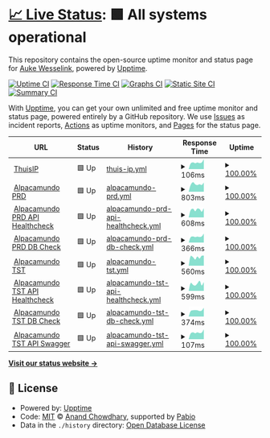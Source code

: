 # [📈 Live Status](https://knilessew.github.io/upptimeKnilessew): <!--live status--> **🟩 All systems operational**

This repository contains the open-source uptime monitor and status page for [Auke Wesselink](https://knilessew.github.io/upptimeKnilessew), powered by [Upptime](https://github.com/upptime/upptime).

[![Uptime CI](https://github.com/knilessew/upptimeKnilessew/workflows/Uptime%20CI/badge.svg)](https://github.com/knilessew/upptimeKnilessew/actions?query=workflow%3A%22Uptime+CI%22)
[![Response Time CI](https://github.com/knilessew/upptimeKnilessew/workflows/Response%20Time%20CI/badge.svg)](https://github.com/knilessew/upptimeKnilessew/actions?query=workflow%3A%22Response+Time+CI%22)
[![Graphs CI](https://github.com/knilessew/upptimeKnilessew/workflows/Graphs%20CI/badge.svg)](https://github.com/knilessew/upptimeKnilessew/actions?query=workflow%3A%22Graphs+CI%22)
[![Static Site CI](https://github.com/knilessew/upptimeKnilessew/workflows/Static%20Site%20CI/badge.svg)](https://github.com/knilessew/upptimeKnilessew/actions?query=workflow%3A%22Static+Site+CI%22)
[![Summary CI](https://github.com/knilessew/upptimeKnilessew/workflows/Summary%20CI/badge.svg)](https://github.com/knilessew/upptimeKnilessew/actions?query=workflow%3A%22Summary+CI%22)

With [Upptime](https://upptime.js.org), you can get your own unlimited and free uptime monitor and status page, powered entirely by a GitHub repository. We use [Issues](https://github.com/knilessew/upptimeKnilessew/issues) as incident reports, [Actions](https://github.com/knilessew/upptimeKnilessew/actions) as uptime monitors, and [Pages](https://knilessew.github.io/upptimeKnilessew) for the status page.

<!--start: status pages-->
<!-- This summary is generated by Upptime (https://github.com/upptime/upptime) -->
<!-- Do not edit this manually, your changes will be overwritten -->
<!-- prettier-ignore -->
| URL | Status | History | Response Time | Uptime |
| --- | ------ | ------- | ------------- | ------ |
| <img alt="" src="https://icons.duckduckgo.com/ip3/null.ico" height="13"> [ThuisIP](217.27.229.52) | 🟩 Up | [thuis-ip.yml](https://github.com/knilessew/upptimeKnilessew/commits/HEAD/history/thuis-ip.yml) | <details><summary><img alt="Response time graph" src="./graphs/thuis-ip/response-time-week.png" height="20"> 106ms</summary><br><a href="https://knilessew.github.io/upptimeKnilessew/history/thuis-ip"><img alt="Response time 112" src="https://img.shields.io/endpoint?url=https%3A%2F%2Fraw.githubusercontent.com%2Fknilessew%2FupptimeKnilessew%2FHEAD%2Fapi%2Fthuis-ip%2Fresponse-time.json"></a><br><a href="https://knilessew.github.io/upptimeKnilessew/history/thuis-ip"><img alt="24-hour response time 94" src="https://img.shields.io/endpoint?url=https%3A%2F%2Fraw.githubusercontent.com%2Fknilessew%2FupptimeKnilessew%2FHEAD%2Fapi%2Fthuis-ip%2Fresponse-time-day.json"></a><br><a href="https://knilessew.github.io/upptimeKnilessew/history/thuis-ip"><img alt="7-day response time 106" src="https://img.shields.io/endpoint?url=https%3A%2F%2Fraw.githubusercontent.com%2Fknilessew%2FupptimeKnilessew%2FHEAD%2Fapi%2Fthuis-ip%2Fresponse-time-week.json"></a><br><a href="https://knilessew.github.io/upptimeKnilessew/history/thuis-ip"><img alt="30-day response time 116" src="https://img.shields.io/endpoint?url=https%3A%2F%2Fraw.githubusercontent.com%2Fknilessew%2FupptimeKnilessew%2FHEAD%2Fapi%2Fthuis-ip%2Fresponse-time-month.json"></a><br><a href="https://knilessew.github.io/upptimeKnilessew/history/thuis-ip"><img alt="1-year response time 112" src="https://img.shields.io/endpoint?url=https%3A%2F%2Fraw.githubusercontent.com%2Fknilessew%2FupptimeKnilessew%2FHEAD%2Fapi%2Fthuis-ip%2Fresponse-time-year.json"></a></details> | <details><summary><a href="https://knilessew.github.io/upptimeKnilessew/history/thuis-ip">100.00%</a></summary><a href="https://knilessew.github.io/upptimeKnilessew/history/thuis-ip"><img alt="All-time uptime 99.99%" src="https://img.shields.io/endpoint?url=https%3A%2F%2Fraw.githubusercontent.com%2Fknilessew%2FupptimeKnilessew%2FHEAD%2Fapi%2Fthuis-ip%2Fuptime.json"></a><br><a href="https://knilessew.github.io/upptimeKnilessew/history/thuis-ip"><img alt="24-hour uptime 100.00%" src="https://img.shields.io/endpoint?url=https%3A%2F%2Fraw.githubusercontent.com%2Fknilessew%2FupptimeKnilessew%2FHEAD%2Fapi%2Fthuis-ip%2Fuptime-day.json"></a><br><a href="https://knilessew.github.io/upptimeKnilessew/history/thuis-ip"><img alt="7-day uptime 100.00%" src="https://img.shields.io/endpoint?url=https%3A%2F%2Fraw.githubusercontent.com%2Fknilessew%2FupptimeKnilessew%2FHEAD%2Fapi%2Fthuis-ip%2Fuptime-week.json"></a><br><a href="https://knilessew.github.io/upptimeKnilessew/history/thuis-ip"><img alt="30-day uptime 100.00%" src="https://img.shields.io/endpoint?url=https%3A%2F%2Fraw.githubusercontent.com%2Fknilessew%2FupptimeKnilessew%2FHEAD%2Fapi%2Fthuis-ip%2Fuptime-month.json"></a><br><a href="https://knilessew.github.io/upptimeKnilessew/history/thuis-ip"><img alt="1-year uptime 99.99%" src="https://img.shields.io/endpoint?url=https%3A%2F%2Fraw.githubusercontent.com%2Fknilessew%2FupptimeKnilessew%2FHEAD%2Fapi%2Fthuis-ip%2Fuptime-year.json"></a></details>
| <img alt="" src="https://icons.duckduckgo.com/ip3/alpacamundo.eu.ico" height="13"> [Alpacamundo PRD](https://alpacamundo.eu) | 🟩 Up | [alpacamundo-prd.yml](https://github.com/knilessew/upptimeKnilessew/commits/HEAD/history/alpacamundo-prd.yml) | <details><summary><img alt="Response time graph" src="./graphs/alpacamundo-prd/response-time-week.png" height="20"> 803ms</summary><br><a href="https://knilessew.github.io/upptimeKnilessew/history/alpacamundo-prd"><img alt="Response time 668" src="https://img.shields.io/endpoint?url=https%3A%2F%2Fraw.githubusercontent.com%2Fknilessew%2FupptimeKnilessew%2FHEAD%2Fapi%2Falpacamundo-prd%2Fresponse-time.json"></a><br><a href="https://knilessew.github.io/upptimeKnilessew/history/alpacamundo-prd"><img alt="24-hour response time 1036" src="https://img.shields.io/endpoint?url=https%3A%2F%2Fraw.githubusercontent.com%2Fknilessew%2FupptimeKnilessew%2FHEAD%2Fapi%2Falpacamundo-prd%2Fresponse-time-day.json"></a><br><a href="https://knilessew.github.io/upptimeKnilessew/history/alpacamundo-prd"><img alt="7-day response time 803" src="https://img.shields.io/endpoint?url=https%3A%2F%2Fraw.githubusercontent.com%2Fknilessew%2FupptimeKnilessew%2FHEAD%2Fapi%2Falpacamundo-prd%2Fresponse-time-week.json"></a><br><a href="https://knilessew.github.io/upptimeKnilessew/history/alpacamundo-prd"><img alt="30-day response time 794" src="https://img.shields.io/endpoint?url=https%3A%2F%2Fraw.githubusercontent.com%2Fknilessew%2FupptimeKnilessew%2FHEAD%2Fapi%2Falpacamundo-prd%2Fresponse-time-month.json"></a><br><a href="https://knilessew.github.io/upptimeKnilessew/history/alpacamundo-prd"><img alt="1-year response time 668" src="https://img.shields.io/endpoint?url=https%3A%2F%2Fraw.githubusercontent.com%2Fknilessew%2FupptimeKnilessew%2FHEAD%2Fapi%2Falpacamundo-prd%2Fresponse-time-year.json"></a></details> | <details><summary><a href="https://knilessew.github.io/upptimeKnilessew/history/alpacamundo-prd">100.00%</a></summary><a href="https://knilessew.github.io/upptimeKnilessew/history/alpacamundo-prd"><img alt="All-time uptime 99.99%" src="https://img.shields.io/endpoint?url=https%3A%2F%2Fraw.githubusercontent.com%2Fknilessew%2FupptimeKnilessew%2FHEAD%2Fapi%2Falpacamundo-prd%2Fuptime.json"></a><br><a href="https://knilessew.github.io/upptimeKnilessew/history/alpacamundo-prd"><img alt="24-hour uptime 100.00%" src="https://img.shields.io/endpoint?url=https%3A%2F%2Fraw.githubusercontent.com%2Fknilessew%2FupptimeKnilessew%2FHEAD%2Fapi%2Falpacamundo-prd%2Fuptime-day.json"></a><br><a href="https://knilessew.github.io/upptimeKnilessew/history/alpacamundo-prd"><img alt="7-day uptime 100.00%" src="https://img.shields.io/endpoint?url=https%3A%2F%2Fraw.githubusercontent.com%2Fknilessew%2FupptimeKnilessew%2FHEAD%2Fapi%2Falpacamundo-prd%2Fuptime-week.json"></a><br><a href="https://knilessew.github.io/upptimeKnilessew/history/alpacamundo-prd"><img alt="30-day uptime 100.00%" src="https://img.shields.io/endpoint?url=https%3A%2F%2Fraw.githubusercontent.com%2Fknilessew%2FupptimeKnilessew%2FHEAD%2Fapi%2Falpacamundo-prd%2Fuptime-month.json"></a><br><a href="https://knilessew.github.io/upptimeKnilessew/history/alpacamundo-prd"><img alt="1-year uptime 99.99%" src="https://img.shields.io/endpoint?url=https%3A%2F%2Fraw.githubusercontent.com%2Fknilessew%2FupptimeKnilessew%2FHEAD%2Fapi%2Falpacamundo-prd%2Fuptime-year.json"></a></details>
| <img alt="" src="https://icons.duckduckgo.com/ip3/api.alpacamundo.eu.ico" height="13"> [Alpacamundo PRD API Healthcheck](https://api.alpacamundo.eu/api/health) | 🟩 Up | [alpacamundo-prd-api-healthcheck.yml](https://github.com/knilessew/upptimeKnilessew/commits/HEAD/history/alpacamundo-prd-api-healthcheck.yml) | <details><summary><img alt="Response time graph" src="./graphs/alpacamundo-prd-api-healthcheck/response-time-week.png" height="20"> 608ms</summary><br><a href="https://knilessew.github.io/upptimeKnilessew/history/alpacamundo-prd-api-healthcheck"><img alt="Response time 550" src="https://img.shields.io/endpoint?url=https%3A%2F%2Fraw.githubusercontent.com%2Fknilessew%2FupptimeKnilessew%2FHEAD%2Fapi%2Falpacamundo-prd-api-healthcheck%2Fresponse-time.json"></a><br><a href="https://knilessew.github.io/upptimeKnilessew/history/alpacamundo-prd-api-healthcheck"><img alt="24-hour response time 607" src="https://img.shields.io/endpoint?url=https%3A%2F%2Fraw.githubusercontent.com%2Fknilessew%2FupptimeKnilessew%2FHEAD%2Fapi%2Falpacamundo-prd-api-healthcheck%2Fresponse-time-day.json"></a><br><a href="https://knilessew.github.io/upptimeKnilessew/history/alpacamundo-prd-api-healthcheck"><img alt="7-day response time 608" src="https://img.shields.io/endpoint?url=https%3A%2F%2Fraw.githubusercontent.com%2Fknilessew%2FupptimeKnilessew%2FHEAD%2Fapi%2Falpacamundo-prd-api-healthcheck%2Fresponse-time-week.json"></a><br><a href="https://knilessew.github.io/upptimeKnilessew/history/alpacamundo-prd-api-healthcheck"><img alt="30-day response time 614" src="https://img.shields.io/endpoint?url=https%3A%2F%2Fraw.githubusercontent.com%2Fknilessew%2FupptimeKnilessew%2FHEAD%2Fapi%2Falpacamundo-prd-api-healthcheck%2Fresponse-time-month.json"></a><br><a href="https://knilessew.github.io/upptimeKnilessew/history/alpacamundo-prd-api-healthcheck"><img alt="1-year response time 550" src="https://img.shields.io/endpoint?url=https%3A%2F%2Fraw.githubusercontent.com%2Fknilessew%2FupptimeKnilessew%2FHEAD%2Fapi%2Falpacamundo-prd-api-healthcheck%2Fresponse-time-year.json"></a></details> | <details><summary><a href="https://knilessew.github.io/upptimeKnilessew/history/alpacamundo-prd-api-healthcheck">100.00%</a></summary><a href="https://knilessew.github.io/upptimeKnilessew/history/alpacamundo-prd-api-healthcheck"><img alt="All-time uptime 99.99%" src="https://img.shields.io/endpoint?url=https%3A%2F%2Fraw.githubusercontent.com%2Fknilessew%2FupptimeKnilessew%2FHEAD%2Fapi%2Falpacamundo-prd-api-healthcheck%2Fuptime.json"></a><br><a href="https://knilessew.github.io/upptimeKnilessew/history/alpacamundo-prd-api-healthcheck"><img alt="24-hour uptime 100.00%" src="https://img.shields.io/endpoint?url=https%3A%2F%2Fraw.githubusercontent.com%2Fknilessew%2FupptimeKnilessew%2FHEAD%2Fapi%2Falpacamundo-prd-api-healthcheck%2Fuptime-day.json"></a><br><a href="https://knilessew.github.io/upptimeKnilessew/history/alpacamundo-prd-api-healthcheck"><img alt="7-day uptime 100.00%" src="https://img.shields.io/endpoint?url=https%3A%2F%2Fraw.githubusercontent.com%2Fknilessew%2FupptimeKnilessew%2FHEAD%2Fapi%2Falpacamundo-prd-api-healthcheck%2Fuptime-week.json"></a><br><a href="https://knilessew.github.io/upptimeKnilessew/history/alpacamundo-prd-api-healthcheck"><img alt="30-day uptime 100.00%" src="https://img.shields.io/endpoint?url=https%3A%2F%2Fraw.githubusercontent.com%2Fknilessew%2FupptimeKnilessew%2FHEAD%2Fapi%2Falpacamundo-prd-api-healthcheck%2Fuptime-month.json"></a><br><a href="https://knilessew.github.io/upptimeKnilessew/history/alpacamundo-prd-api-healthcheck"><img alt="1-year uptime 99.99%" src="https://img.shields.io/endpoint?url=https%3A%2F%2Fraw.githubusercontent.com%2Fknilessew%2FupptimeKnilessew%2FHEAD%2Fapi%2Falpacamundo-prd-api-healthcheck%2Fuptime-year.json"></a></details>
| <img alt="" src="https://icons.duckduckgo.com/ip3/api.alpacamundo.eu.ico" height="13"> [Alpacamundo PRD DB Check](https://api.alpacamundo.eu/api/alpacas) | 🟩 Up | [alpacamundo-prd-db-check.yml](https://github.com/knilessew/upptimeKnilessew/commits/HEAD/history/alpacamundo-prd-db-check.yml) | <details><summary><img alt="Response time graph" src="./graphs/alpacamundo-prd-db-check/response-time-week.png" height="20"> 366ms</summary><br><a href="https://knilessew.github.io/upptimeKnilessew/history/alpacamundo-prd-db-check"><img alt="Response time 388" src="https://img.shields.io/endpoint?url=https%3A%2F%2Fraw.githubusercontent.com%2Fknilessew%2FupptimeKnilessew%2FHEAD%2Fapi%2Falpacamundo-prd-db-check%2Fresponse-time.json"></a><br><a href="https://knilessew.github.io/upptimeKnilessew/history/alpacamundo-prd-db-check"><img alt="24-hour response time 328" src="https://img.shields.io/endpoint?url=https%3A%2F%2Fraw.githubusercontent.com%2Fknilessew%2FupptimeKnilessew%2FHEAD%2Fapi%2Falpacamundo-prd-db-check%2Fresponse-time-day.json"></a><br><a href="https://knilessew.github.io/upptimeKnilessew/history/alpacamundo-prd-db-check"><img alt="7-day response time 366" src="https://img.shields.io/endpoint?url=https%3A%2F%2Fraw.githubusercontent.com%2Fknilessew%2FupptimeKnilessew%2FHEAD%2Fapi%2Falpacamundo-prd-db-check%2Fresponse-time-week.json"></a><br><a href="https://knilessew.github.io/upptimeKnilessew/history/alpacamundo-prd-db-check"><img alt="30-day response time 399" src="https://img.shields.io/endpoint?url=https%3A%2F%2Fraw.githubusercontent.com%2Fknilessew%2FupptimeKnilessew%2FHEAD%2Fapi%2Falpacamundo-prd-db-check%2Fresponse-time-month.json"></a><br><a href="https://knilessew.github.io/upptimeKnilessew/history/alpacamundo-prd-db-check"><img alt="1-year response time 388" src="https://img.shields.io/endpoint?url=https%3A%2F%2Fraw.githubusercontent.com%2Fknilessew%2FupptimeKnilessew%2FHEAD%2Fapi%2Falpacamundo-prd-db-check%2Fresponse-time-year.json"></a></details> | <details><summary><a href="https://knilessew.github.io/upptimeKnilessew/history/alpacamundo-prd-db-check">100.00%</a></summary><a href="https://knilessew.github.io/upptimeKnilessew/history/alpacamundo-prd-db-check"><img alt="All-time uptime 99.99%" src="https://img.shields.io/endpoint?url=https%3A%2F%2Fraw.githubusercontent.com%2Fknilessew%2FupptimeKnilessew%2FHEAD%2Fapi%2Falpacamundo-prd-db-check%2Fuptime.json"></a><br><a href="https://knilessew.github.io/upptimeKnilessew/history/alpacamundo-prd-db-check"><img alt="24-hour uptime 100.00%" src="https://img.shields.io/endpoint?url=https%3A%2F%2Fraw.githubusercontent.com%2Fknilessew%2FupptimeKnilessew%2FHEAD%2Fapi%2Falpacamundo-prd-db-check%2Fuptime-day.json"></a><br><a href="https://knilessew.github.io/upptimeKnilessew/history/alpacamundo-prd-db-check"><img alt="7-day uptime 100.00%" src="https://img.shields.io/endpoint?url=https%3A%2F%2Fraw.githubusercontent.com%2Fknilessew%2FupptimeKnilessew%2FHEAD%2Fapi%2Falpacamundo-prd-db-check%2Fuptime-week.json"></a><br><a href="https://knilessew.github.io/upptimeKnilessew/history/alpacamundo-prd-db-check"><img alt="30-day uptime 100.00%" src="https://img.shields.io/endpoint?url=https%3A%2F%2Fraw.githubusercontent.com%2Fknilessew%2FupptimeKnilessew%2FHEAD%2Fapi%2Falpacamundo-prd-db-check%2Fuptime-month.json"></a><br><a href="https://knilessew.github.io/upptimeKnilessew/history/alpacamundo-prd-db-check"><img alt="1-year uptime 99.99%" src="https://img.shields.io/endpoint?url=https%3A%2F%2Fraw.githubusercontent.com%2Fknilessew%2FupptimeKnilessew%2FHEAD%2Fapi%2Falpacamundo-prd-db-check%2Fuptime-year.json"></a></details>
| <img alt="" src="https://icons.duckduckgo.com/ip3/tst.alpacamundo.eu.ico" height="13"> [Alpacamundo TST](https://tst.alpacamundo.eu) | 🟩 Up | [alpacamundo-tst.yml](https://github.com/knilessew/upptimeKnilessew/commits/HEAD/history/alpacamundo-tst.yml) | <details><summary><img alt="Response time graph" src="./graphs/alpacamundo-tst/response-time-week.png" height="20"> 560ms</summary><br><a href="https://knilessew.github.io/upptimeKnilessew/history/alpacamundo-tst"><img alt="Response time 541" src="https://img.shields.io/endpoint?url=https%3A%2F%2Fraw.githubusercontent.com%2Fknilessew%2FupptimeKnilessew%2FHEAD%2Fapi%2Falpacamundo-tst%2Fresponse-time.json"></a><br><a href="https://knilessew.github.io/upptimeKnilessew/history/alpacamundo-tst"><img alt="24-hour response time 427" src="https://img.shields.io/endpoint?url=https%3A%2F%2Fraw.githubusercontent.com%2Fknilessew%2FupptimeKnilessew%2FHEAD%2Fapi%2Falpacamundo-tst%2Fresponse-time-day.json"></a><br><a href="https://knilessew.github.io/upptimeKnilessew/history/alpacamundo-tst"><img alt="7-day response time 560" src="https://img.shields.io/endpoint?url=https%3A%2F%2Fraw.githubusercontent.com%2Fknilessew%2FupptimeKnilessew%2FHEAD%2Fapi%2Falpacamundo-tst%2Fresponse-time-week.json"></a><br><a href="https://knilessew.github.io/upptimeKnilessew/history/alpacamundo-tst"><img alt="30-day response time 622" src="https://img.shields.io/endpoint?url=https%3A%2F%2Fraw.githubusercontent.com%2Fknilessew%2FupptimeKnilessew%2FHEAD%2Fapi%2Falpacamundo-tst%2Fresponse-time-month.json"></a><br><a href="https://knilessew.github.io/upptimeKnilessew/history/alpacamundo-tst"><img alt="1-year response time 541" src="https://img.shields.io/endpoint?url=https%3A%2F%2Fraw.githubusercontent.com%2Fknilessew%2FupptimeKnilessew%2FHEAD%2Fapi%2Falpacamundo-tst%2Fresponse-time-year.json"></a></details> | <details><summary><a href="https://knilessew.github.io/upptimeKnilessew/history/alpacamundo-tst">100.00%</a></summary><a href="https://knilessew.github.io/upptimeKnilessew/history/alpacamundo-tst"><img alt="All-time uptime 99.99%" src="https://img.shields.io/endpoint?url=https%3A%2F%2Fraw.githubusercontent.com%2Fknilessew%2FupptimeKnilessew%2FHEAD%2Fapi%2Falpacamundo-tst%2Fuptime.json"></a><br><a href="https://knilessew.github.io/upptimeKnilessew/history/alpacamundo-tst"><img alt="24-hour uptime 100.00%" src="https://img.shields.io/endpoint?url=https%3A%2F%2Fraw.githubusercontent.com%2Fknilessew%2FupptimeKnilessew%2FHEAD%2Fapi%2Falpacamundo-tst%2Fuptime-day.json"></a><br><a href="https://knilessew.github.io/upptimeKnilessew/history/alpacamundo-tst"><img alt="7-day uptime 100.00%" src="https://img.shields.io/endpoint?url=https%3A%2F%2Fraw.githubusercontent.com%2Fknilessew%2FupptimeKnilessew%2FHEAD%2Fapi%2Falpacamundo-tst%2Fuptime-week.json"></a><br><a href="https://knilessew.github.io/upptimeKnilessew/history/alpacamundo-tst"><img alt="30-day uptime 100.00%" src="https://img.shields.io/endpoint?url=https%3A%2F%2Fraw.githubusercontent.com%2Fknilessew%2FupptimeKnilessew%2FHEAD%2Fapi%2Falpacamundo-tst%2Fuptime-month.json"></a><br><a href="https://knilessew.github.io/upptimeKnilessew/history/alpacamundo-tst"><img alt="1-year uptime 99.99%" src="https://img.shields.io/endpoint?url=https%3A%2F%2Fraw.githubusercontent.com%2Fknilessew%2FupptimeKnilessew%2FHEAD%2Fapi%2Falpacamundo-tst%2Fuptime-year.json"></a></details>
| <img alt="" src="https://icons.duckduckgo.com/ip3/api-tst.alpacamundo.eu.ico" height="13"> [Alpacamundo TST API Healthcheck](https://api-tst.alpacamundo.eu/api/health) | 🟩 Up | [alpacamundo-tst-api-healthcheck.yml](https://github.com/knilessew/upptimeKnilessew/commits/HEAD/history/alpacamundo-tst-api-healthcheck.yml) | <details><summary><img alt="Response time graph" src="./graphs/alpacamundo-tst-api-healthcheck/response-time-week.png" height="20"> 599ms</summary><br><a href="https://knilessew.github.io/upptimeKnilessew/history/alpacamundo-tst-api-healthcheck"><img alt="Response time 536" src="https://img.shields.io/endpoint?url=https%3A%2F%2Fraw.githubusercontent.com%2Fknilessew%2FupptimeKnilessew%2FHEAD%2Fapi%2Falpacamundo-tst-api-healthcheck%2Fresponse-time.json"></a><br><a href="https://knilessew.github.io/upptimeKnilessew/history/alpacamundo-tst-api-healthcheck"><img alt="24-hour response time 847" src="https://img.shields.io/endpoint?url=https%3A%2F%2Fraw.githubusercontent.com%2Fknilessew%2FupptimeKnilessew%2FHEAD%2Fapi%2Falpacamundo-tst-api-healthcheck%2Fresponse-time-day.json"></a><br><a href="https://knilessew.github.io/upptimeKnilessew/history/alpacamundo-tst-api-healthcheck"><img alt="7-day response time 599" src="https://img.shields.io/endpoint?url=https%3A%2F%2Fraw.githubusercontent.com%2Fknilessew%2FupptimeKnilessew%2FHEAD%2Fapi%2Falpacamundo-tst-api-healthcheck%2Fresponse-time-week.json"></a><br><a href="https://knilessew.github.io/upptimeKnilessew/history/alpacamundo-tst-api-healthcheck"><img alt="30-day response time 612" src="https://img.shields.io/endpoint?url=https%3A%2F%2Fraw.githubusercontent.com%2Fknilessew%2FupptimeKnilessew%2FHEAD%2Fapi%2Falpacamundo-tst-api-healthcheck%2Fresponse-time-month.json"></a><br><a href="https://knilessew.github.io/upptimeKnilessew/history/alpacamundo-tst-api-healthcheck"><img alt="1-year response time 536" src="https://img.shields.io/endpoint?url=https%3A%2F%2Fraw.githubusercontent.com%2Fknilessew%2FupptimeKnilessew%2FHEAD%2Fapi%2Falpacamundo-tst-api-healthcheck%2Fresponse-time-year.json"></a></details> | <details><summary><a href="https://knilessew.github.io/upptimeKnilessew/history/alpacamundo-tst-api-healthcheck">100.00%</a></summary><a href="https://knilessew.github.io/upptimeKnilessew/history/alpacamundo-tst-api-healthcheck"><img alt="All-time uptime 99.99%" src="https://img.shields.io/endpoint?url=https%3A%2F%2Fraw.githubusercontent.com%2Fknilessew%2FupptimeKnilessew%2FHEAD%2Fapi%2Falpacamundo-tst-api-healthcheck%2Fuptime.json"></a><br><a href="https://knilessew.github.io/upptimeKnilessew/history/alpacamundo-tst-api-healthcheck"><img alt="24-hour uptime 100.00%" src="https://img.shields.io/endpoint?url=https%3A%2F%2Fraw.githubusercontent.com%2Fknilessew%2FupptimeKnilessew%2FHEAD%2Fapi%2Falpacamundo-tst-api-healthcheck%2Fuptime-day.json"></a><br><a href="https://knilessew.github.io/upptimeKnilessew/history/alpacamundo-tst-api-healthcheck"><img alt="7-day uptime 100.00%" src="https://img.shields.io/endpoint?url=https%3A%2F%2Fraw.githubusercontent.com%2Fknilessew%2FupptimeKnilessew%2FHEAD%2Fapi%2Falpacamundo-tst-api-healthcheck%2Fuptime-week.json"></a><br><a href="https://knilessew.github.io/upptimeKnilessew/history/alpacamundo-tst-api-healthcheck"><img alt="30-day uptime 100.00%" src="https://img.shields.io/endpoint?url=https%3A%2F%2Fraw.githubusercontent.com%2Fknilessew%2FupptimeKnilessew%2FHEAD%2Fapi%2Falpacamundo-tst-api-healthcheck%2Fuptime-month.json"></a><br><a href="https://knilessew.github.io/upptimeKnilessew/history/alpacamundo-tst-api-healthcheck"><img alt="1-year uptime 99.99%" src="https://img.shields.io/endpoint?url=https%3A%2F%2Fraw.githubusercontent.com%2Fknilessew%2FupptimeKnilessew%2FHEAD%2Fapi%2Falpacamundo-tst-api-healthcheck%2Fuptime-year.json"></a></details>
| <img alt="" src="https://icons.duckduckgo.com/ip3/api-tst.alpacamundo.eu.ico" height="13"> [Alpacamundo TST DB Check](https://api-tst.alpacamundo.eu/api/alpacas) | 🟩 Up | [alpacamundo-tst-db-check.yml](https://github.com/knilessew/upptimeKnilessew/commits/HEAD/history/alpacamundo-tst-db-check.yml) | <details><summary><img alt="Response time graph" src="./graphs/alpacamundo-tst-db-check/response-time-week.png" height="20"> 374ms</summary><br><a href="https://knilessew.github.io/upptimeKnilessew/history/alpacamundo-tst-db-check"><img alt="Response time 388" src="https://img.shields.io/endpoint?url=https%3A%2F%2Fraw.githubusercontent.com%2Fknilessew%2FupptimeKnilessew%2FHEAD%2Fapi%2Falpacamundo-tst-db-check%2Fresponse-time.json"></a><br><a href="https://knilessew.github.io/upptimeKnilessew/history/alpacamundo-tst-db-check"><img alt="24-hour response time 329" src="https://img.shields.io/endpoint?url=https%3A%2F%2Fraw.githubusercontent.com%2Fknilessew%2FupptimeKnilessew%2FHEAD%2Fapi%2Falpacamundo-tst-db-check%2Fresponse-time-day.json"></a><br><a href="https://knilessew.github.io/upptimeKnilessew/history/alpacamundo-tst-db-check"><img alt="7-day response time 374" src="https://img.shields.io/endpoint?url=https%3A%2F%2Fraw.githubusercontent.com%2Fknilessew%2FupptimeKnilessew%2FHEAD%2Fapi%2Falpacamundo-tst-db-check%2Fresponse-time-week.json"></a><br><a href="https://knilessew.github.io/upptimeKnilessew/history/alpacamundo-tst-db-check"><img alt="30-day response time 401" src="https://img.shields.io/endpoint?url=https%3A%2F%2Fraw.githubusercontent.com%2Fknilessew%2FupptimeKnilessew%2FHEAD%2Fapi%2Falpacamundo-tst-db-check%2Fresponse-time-month.json"></a><br><a href="https://knilessew.github.io/upptimeKnilessew/history/alpacamundo-tst-db-check"><img alt="1-year response time 388" src="https://img.shields.io/endpoint?url=https%3A%2F%2Fraw.githubusercontent.com%2Fknilessew%2FupptimeKnilessew%2FHEAD%2Fapi%2Falpacamundo-tst-db-check%2Fresponse-time-year.json"></a></details> | <details><summary><a href="https://knilessew.github.io/upptimeKnilessew/history/alpacamundo-tst-db-check">100.00%</a></summary><a href="https://knilessew.github.io/upptimeKnilessew/history/alpacamundo-tst-db-check"><img alt="All-time uptime 99.99%" src="https://img.shields.io/endpoint?url=https%3A%2F%2Fraw.githubusercontent.com%2Fknilessew%2FupptimeKnilessew%2FHEAD%2Fapi%2Falpacamundo-tst-db-check%2Fuptime.json"></a><br><a href="https://knilessew.github.io/upptimeKnilessew/history/alpacamundo-tst-db-check"><img alt="24-hour uptime 100.00%" src="https://img.shields.io/endpoint?url=https%3A%2F%2Fraw.githubusercontent.com%2Fknilessew%2FupptimeKnilessew%2FHEAD%2Fapi%2Falpacamundo-tst-db-check%2Fuptime-day.json"></a><br><a href="https://knilessew.github.io/upptimeKnilessew/history/alpacamundo-tst-db-check"><img alt="7-day uptime 100.00%" src="https://img.shields.io/endpoint?url=https%3A%2F%2Fraw.githubusercontent.com%2Fknilessew%2FupptimeKnilessew%2FHEAD%2Fapi%2Falpacamundo-tst-db-check%2Fuptime-week.json"></a><br><a href="https://knilessew.github.io/upptimeKnilessew/history/alpacamundo-tst-db-check"><img alt="30-day uptime 100.00%" src="https://img.shields.io/endpoint?url=https%3A%2F%2Fraw.githubusercontent.com%2Fknilessew%2FupptimeKnilessew%2FHEAD%2Fapi%2Falpacamundo-tst-db-check%2Fuptime-month.json"></a><br><a href="https://knilessew.github.io/upptimeKnilessew/history/alpacamundo-tst-db-check"><img alt="1-year uptime 99.99%" src="https://img.shields.io/endpoint?url=https%3A%2F%2Fraw.githubusercontent.com%2Fknilessew%2FupptimeKnilessew%2FHEAD%2Fapi%2Falpacamundo-tst-db-check%2Fuptime-year.json"></a></details>
| <img alt="" src="https://icons.duckduckgo.com/ip3/api-tst.alpacamundo.eu.ico" height="13"> [Alpacamundo TST API Swagger](https://api-tst.alpacamundo.eu/swagger/index.html) | 🟩 Up | [alpacamundo-tst-api-swagger.yml](https://github.com/knilessew/upptimeKnilessew/commits/HEAD/history/alpacamundo-tst-api-swagger.yml) | <details><summary><img alt="Response time graph" src="./graphs/alpacamundo-tst-api-swagger/response-time-week.png" height="20"> 107ms</summary><br><a href="https://knilessew.github.io/upptimeKnilessew/history/alpacamundo-tst-api-swagger"><img alt="Response time 114" src="https://img.shields.io/endpoint?url=https%3A%2F%2Fraw.githubusercontent.com%2Fknilessew%2FupptimeKnilessew%2FHEAD%2Fapi%2Falpacamundo-tst-api-swagger%2Fresponse-time.json"></a><br><a href="https://knilessew.github.io/upptimeKnilessew/history/alpacamundo-tst-api-swagger"><img alt="24-hour response time 95" src="https://img.shields.io/endpoint?url=https%3A%2F%2Fraw.githubusercontent.com%2Fknilessew%2FupptimeKnilessew%2FHEAD%2Fapi%2Falpacamundo-tst-api-swagger%2Fresponse-time-day.json"></a><br><a href="https://knilessew.github.io/upptimeKnilessew/history/alpacamundo-tst-api-swagger"><img alt="7-day response time 107" src="https://img.shields.io/endpoint?url=https%3A%2F%2Fraw.githubusercontent.com%2Fknilessew%2FupptimeKnilessew%2FHEAD%2Fapi%2Falpacamundo-tst-api-swagger%2Fresponse-time-week.json"></a><br><a href="https://knilessew.github.io/upptimeKnilessew/history/alpacamundo-tst-api-swagger"><img alt="30-day response time 117" src="https://img.shields.io/endpoint?url=https%3A%2F%2Fraw.githubusercontent.com%2Fknilessew%2FupptimeKnilessew%2FHEAD%2Fapi%2Falpacamundo-tst-api-swagger%2Fresponse-time-month.json"></a><br><a href="https://knilessew.github.io/upptimeKnilessew/history/alpacamundo-tst-api-swagger"><img alt="1-year response time 114" src="https://img.shields.io/endpoint?url=https%3A%2F%2Fraw.githubusercontent.com%2Fknilessew%2FupptimeKnilessew%2FHEAD%2Fapi%2Falpacamundo-tst-api-swagger%2Fresponse-time-year.json"></a></details> | <details><summary><a href="https://knilessew.github.io/upptimeKnilessew/history/alpacamundo-tst-api-swagger">100.00%</a></summary><a href="https://knilessew.github.io/upptimeKnilessew/history/alpacamundo-tst-api-swagger"><img alt="All-time uptime 99.99%" src="https://img.shields.io/endpoint?url=https%3A%2F%2Fraw.githubusercontent.com%2Fknilessew%2FupptimeKnilessew%2FHEAD%2Fapi%2Falpacamundo-tst-api-swagger%2Fuptime.json"></a><br><a href="https://knilessew.github.io/upptimeKnilessew/history/alpacamundo-tst-api-swagger"><img alt="24-hour uptime 100.00%" src="https://img.shields.io/endpoint?url=https%3A%2F%2Fraw.githubusercontent.com%2Fknilessew%2FupptimeKnilessew%2FHEAD%2Fapi%2Falpacamundo-tst-api-swagger%2Fuptime-day.json"></a><br><a href="https://knilessew.github.io/upptimeKnilessew/history/alpacamundo-tst-api-swagger"><img alt="7-day uptime 100.00%" src="https://img.shields.io/endpoint?url=https%3A%2F%2Fraw.githubusercontent.com%2Fknilessew%2FupptimeKnilessew%2FHEAD%2Fapi%2Falpacamundo-tst-api-swagger%2Fuptime-week.json"></a><br><a href="https://knilessew.github.io/upptimeKnilessew/history/alpacamundo-tst-api-swagger"><img alt="30-day uptime 100.00%" src="https://img.shields.io/endpoint?url=https%3A%2F%2Fraw.githubusercontent.com%2Fknilessew%2FupptimeKnilessew%2FHEAD%2Fapi%2Falpacamundo-tst-api-swagger%2Fuptime-month.json"></a><br><a href="https://knilessew.github.io/upptimeKnilessew/history/alpacamundo-tst-api-swagger"><img alt="1-year uptime 99.99%" src="https://img.shields.io/endpoint?url=https%3A%2F%2Fraw.githubusercontent.com%2Fknilessew%2FupptimeKnilessew%2FHEAD%2Fapi%2Falpacamundo-tst-api-swagger%2Fuptime-year.json"></a></details>

<!--end: status pages-->

[**Visit our status website →**](https://knilessew.github.io/upptimeKnilessew)

## 📄 License

- Powered by: [Upptime](https://github.com/upptime/upptime)
- Code: [MIT](./LICENSE) © [Anand Chowdhary](https://anandchowdhary.com), supported by [Pabio](https://pabio.com)
- Data in the `./history` directory: [Open Database License](https://opendatacommons.org/licenses/odbl/1-0/)
